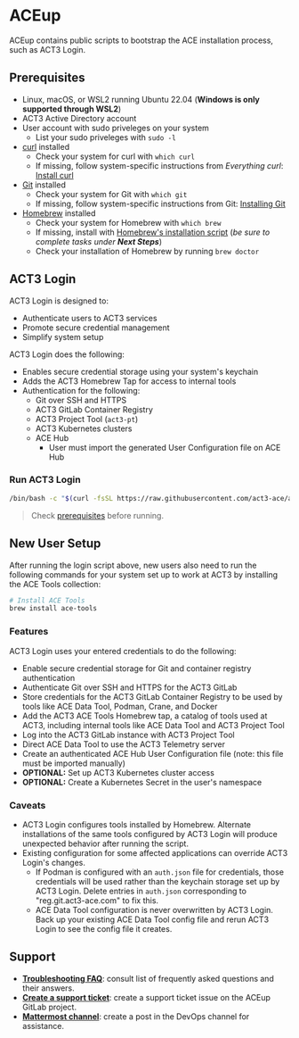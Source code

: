 # ACEup

ACEup contains public scripts to bootstrap the ACE installation process, such as ACT3 Login.

## Prerequisites

- Linux, macOS, or WSL2 running Ubuntu 22.04 (**Windows is only supported through WSL2**)
- ACT3 Active Directory account
- User account with sudo priveleges on your system
  - List your sudo priveleges with `sudo -l`
- [curl](https://everything.curl.dev/) installed
  - Check your system for curl with `which curl`
  - If missing, follow system-specific instructions from *Everything curl*: [Install curl](https://everything.curl.dev/get)
- [Git](https://git-scm.com) installed
  - Check your system for Git with `which git`
  - If missing, follow system-specific instructions from Git: [Installing Git](https://git-scm.com/book/en/v2/Getting-Started-Installing-Git)
- [Homebrew](https://brew.sh/) installed
  - Check your system for Homebrew with `which brew`
  - If missing, install with [Homebrew's installation script](https://brew.sh/) (*be sure to complete tasks under **Next Steps***)
  - Check your installation of Homebrew by running `brew doctor`

## ACT3 Login

ACT3 Login is designed to:

- Authenticate users to ACT3 services
- Promote secure credential management
- Simplify system setup

ACT3 Login does the following:

- Enables secure credential storage using your system's keychain
- Adds the ACT3 Homebrew Tap for access to internal tools
- Authentication for the following:
  - Git over SSH and HTTPS
  - ACT3 GitLab Container Registry
  - ACT3 Project Tool (`act3-pt`)
  - ACT3 Kubernetes clusters
  - ACE Hub
    - User must import the generated User Configuration file on ACE Hub

### Run ACT3 Login

```sh
/bin/bash -c "$(curl -fsSL https://raw.githubusercontent.com/act3-ace/aceup/main/act3-login)"
```

> Check [prerequisites](#prerequisites) before running.

## New User Setup

After running the login script above, new users also need to run the following commands for your system set up to work at ACT3 by installing the ACE Tools collection:

```sh
# Install ACE Tools
brew install ace-tools
```

### Features

ACT3 Login uses your entered credentials to do the following:

- Enable secure credential storage for Git and container registry authentication
- Authenticate Git over SSH and HTTPS for the ACT3 GitLab
- Store credentials for the ACT3 GitLab Container Registry to be used by tools like ACE Data Tool, Podman, Crane, and Docker
- Add the ACT3 ACE Tools Homebrew tap, a catalog of tools used at ACT3, including internal tools like ACE Data Tool and ACT3 Project Tool
- Log into the ACT3 GitLab instance with ACT3 Project Tool
- Direct ACE Data Tool to use the ACT3 Telemetry server
- Create an authenticated ACE Hub User Configuration file (note: this file must be imported manually)
- **OPTIONAL:** Set up ACT3 Kubernetes cluster access
- **OPTIONAL:** Create a Kubernetes Secret in the user's namespace

### Caveats

- ACT3 Login configures tools installed by Homebrew. Alternate installations of the same tools configured by ACT3 Login will produce unexpected behavior after running the script.
- Existing configuration for some affected applications can override ACT3 Login's changes.
  - If Podman is configured with an `auth.json` file for credentials, those credentials will be used rather than the keychain storage set up by ACT3 Login. Delete entries in `auth.json` corresponding to "reg.git.act3-ace.com" to fix this.
  - ACE Data Tool configuration is never overwritten by ACT3 Login. Back up your existing ACE Data Tool config file and rerun ACT3 Login to see the config file it creates.

## Support

- **[Troubleshooting FAQ](docs/troubleshooting-faq.md)**: consult list of frequently asked questions and their answers.
- **[Create a support ticket](https://git.act3-ace.com/ace/aceup/-/issues/new?issuable_template=Support%20Ticket)**: create a support ticket issue on the ACEup GitLab project.
- **[Mattermost channel](https://chat.git.act3-ace.com/act3/channels/devops)**: create a post in the DevOps channel for assistance.
